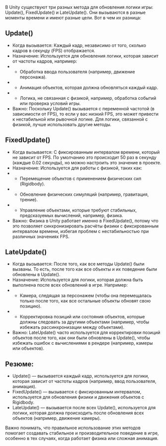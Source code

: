 В Unity существуют три разных метода для обновления логики игры: Update(), FixedUpdate() и LateUpdate(). Они вызываются в разные моменты времени и имеют разные цели. Вот в чем их разница:

## Update()
- Когда вызывается: Каждый кадр, независимо от того, сколько кадров в секунду (FPS) отображается.
- Назначение: Используется для обновления логики, которая зависит от частоты кадров, например:
- - Обработка ввода пользователя (например, движение персонажа).
- - Анимация объектов, которая должна обновляться каждый кадр.
- - Логика, не связанная с физикой, например, обработка событий или проверка условий игры.
- Важно: Поскольку Update() вызывается с переменной частотой (в зависимости от FPS), то если у вас низкий FPS, это может привести к нестабильной или рывочной логике. Для логики, связанной с физикой, лучше использовать другие методы.

## FixedUpdate()
- Когда вызывается: С фиксированным интервалом времени, который не зависит от FPS. По умолчанию это происходит 50 раз в секунду (каждые 0.02 секунды), но можно настроить это значение в проекте.
- Назначение: Используется для работы с физикой, таких как:
- - Перемещение объектов с применением физических сил (Rigidbody).
- - Обновление физических симуляций (например, гравитация, трение).
- - Управление объектами, которые требуют стабильных, предсказуемых вычислений, например, физика.
- Важно: Физика в Unity работает именно в FixedUpdate(), потому что это позволяет синхронизировать расчёты физики с фиксированным интервалом времени, избегая проблем с нестабильностью при различных значениях FPS.

## LateUpdate()
- Когда вызывается: После того, как все методы Update() были вызваны. То есть, после того как все объекты и их поведение были обновлены в Update().
- Назначение: Используется для логики, которая должна быть выполнена после всех обновлений в игре. Например:
- - Камера, следящая за персонажем (чтобы она перемещалась только после того, как все остальные объекты обновят свою позицию).
- - Корректировка позиций или состояния объектов, которые должны следовать за другими объектами (например, чтобы избежать рассинхронизации между объектами).
- Важно: LateUpdate() часто используется для корректировки позиций объектов после того, как они были обновлены в Update(), чтобы избежать ошибок с вычислениями в рендере (например, камеры или объектов).

## Резюме:
- Update() — вызывается каждый кадр, используется для логики, которая зависит от частоты кадров (например, ввод пользователя, анимация).
- FixedUpdate() — вызывается с фиксированным интервалом, используется для обновления физики и движения объектов с Rigidbody.
- LateUpdate() — вызывается после всех Update(), используется для логики, которая должна происходить после обновления всех объектов (например, движение камеры).

Важно понимать, что правильное использование этих методов помогает создавать стабильное и производительное поведение в игре, особенно в тех случаях, когда работает физика или сложная анимация.